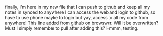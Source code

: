 finally, i'm here in my new file that I can push to github and keep all my notes in synced to anywhere I can access the web and login to github, so have to use phone maybe to login but yay, access to all my code from anywhere!
This line added from github on browswer. Will it be overwritten? Must I simply remember to pull after adding this? Hmmm, testing.
